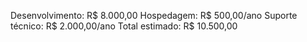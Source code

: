 Desenvolvimento: R$ 8.000,00
Hospedagem: R$ 500,00/ano
Suporte técnico: R$ 2.000,00/ano
Total estimado: R$ 10.500,00
